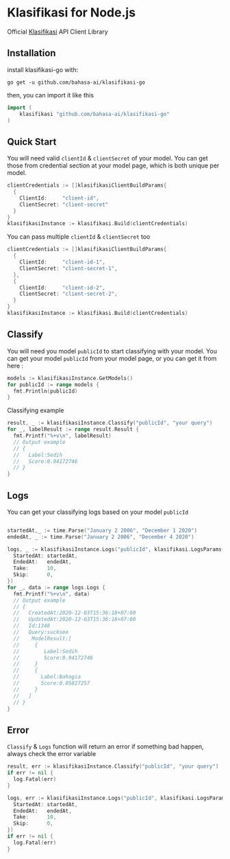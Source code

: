 # Klasifikasi for Node.js

Official [Klasifikasi](https://klasifikasi.com/) API Client Library

## Installation

install klasifikasi-go with:

`go get -u github.com/bahasa-ai/klasifikasi-go`

then, you can import it like this

```go
import (
	klasifikasi "github.com/bahasa-ai/klasifikasi-go"
)
```

## Quick Start

You will need valid `clientId` & `clientSecret` of your model. You can get those
from credential section at your model page, which is both unique per model.

```go
clientCredentials := []klasifikasiClientBuildParams{
  {
    ClientId:     "client-id",
    ClientSecret: "client-secret"
  }
}
klasifikasiInstance := klasifikasi.Build(clientCredentials)

```

You can pass multiple `clientId` & `clientSecret` too

```go
clientCredentials := []klasifikasiClientBuildParams{
  {
    ClientId:     "client-id-1",
    ClientSecret: "client-secret-1",
  },
  {
    ClientId:     "client-id-2",
    ClientSecret: "client-secret-2",
  }
}
klasifikasiInstance := klasifikasi.Build(clientCredentials)

```

## Classify

You will need you model `publicId` to start classifying with your model. You can
get your model `publicId` from your model page, or you can get it from here :

```go
models := klasifikasiInstance.GetModels()
for publicId := range models {
  fmt.Println(publicId)
}
```

Classifying example

```go
result, _ := klasifikasiInstance.Classify("publicId", "your query")
for _, labelResult := range result.Result {
  fmt.Printf("%+v\n", labelResult)
  // Output example
  // {
  //   Label:Sedih
  //   Score:0.94172746
  // }
}
```

## Logs

You can get your classifying logs based on your model `publicId`

```go

startedAt,_ := time.Parse("January 2 2006", "December 1 2020")
endedAt, _ := time.Parse("January 2 2006", "December 4 2020")

logs, _ := klasifikasiInstance.Logs("publicId", klasifikasi.LogsParams{
  StartedAt: startedAt,
  EndedAt:   endedAt,
  Take:      10,
  Skip:      0,
})
for _, data := range logs.Logs {
  fmt.Printf("%+v\n", data)
  // Output example
  // {
  //   CreatedAt:2020-12-03T15:36:18+07:00
  //   UpdatedAt:2020-12-03T15:36:18+07:00
  //   Id:1348
  //   Query:sucksee
  //    ModelResult:[
  //     {
  //        Label:Sedih
  //        Score:0.94172746
  //     }
  //     {
  //       Label:Bahagia
  //       Score:0.05827257
  //     }
  //   ]
  // }
}
```

## Error

`Classify` & `Logs` function will return an error if something bad happen,
always check the error variable

```go
result, err := klasifikasiInstance.Classify("publicId", "your query")
if err != nil {
  log.Fatal(err)
}
```

```go
logs, err := klasifikasiInstance.Logs("publicId", klasifikasi.LogsParams{
  StartedAt: startedAt,
  EndedAt:   endedAt,
  Take:      10,
  Skip:      0,
})
if err != nil {
  log.Fatal(err)
}
```

